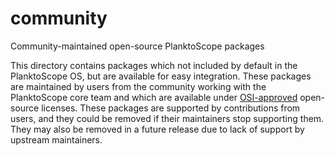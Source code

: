 # community
Community-maintained open-source PlanktoScope packages

This directory contains packages which not included by default in the PlanktoScope OS, but are
available for easy integration. These packages are maintained by users from the community working
with the PlanktoScope core team and which are available under
[OSI-approved](https://opensource.org/licenses/) open-source licenses. These packages are supported
by contributions from users, and they could be removed if their maintainers stop supporting them.
They may also be removed in a future release due to lack of support by upstream maintainers.
